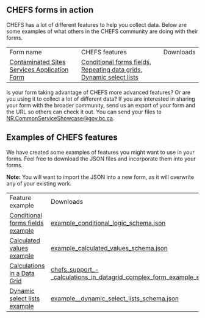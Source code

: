 ## CHEFS forms in action

<p>CHEFS has a lot of different features to help you collect data. Below are some examples of what others in the CHEFS community are doing with their forms. </p>


<table>
<tr>
<td>Form name</td>
<td>CHEFS features</td>
<td>Downloads</td>
</tr>
<tr>
<td><a href="https://chefs.nrs.gov.bc.ca/app/form/submit?f=f003bc9e-0296-4a55-aa43-d8adaf0a022d">Contaminated Sites Services Application Form</a></td>
<td>
<a href="Conditional-forms-fields">Conditional forms fields</a>, <a href="Repeating-Data-Grids">Repeating data grids</a>, <a href="Dynamic-Select-Lists">Dynamic select lists</a>
</td>
<td>&nbsp;</td>
</tr>
</table>

<p>Is your form taking advantage of CHEFS more advanced features? Or are you using it to collect a lot of different data? If you are interested in sharing your form with the broader community, send us an export of your form and the URL so others can check it out. You can send your files to <a href="mailto:"NR.CommonServiceShowcase@gov.bc.ca">NR.CommonServiceShowcase@gov.bc.ca</a>.</p>

## Examples of CHEFS features

We have created some examples of features you might want to use in your forms. Feel free to download the JSON files and incorporate them into your forms.
 
**Note:** You will want to import the JSON into a new form, as it will overwrite any of your existing work.

<table>
<tr>
<td>Feature example</td>
<td>Downloads</td>
</tr>
<tr>
<td><a href="https://chefs.nrs.gov.bc.ca/app/form/submit?f=9bc36ebf-c6c3-4f5a-9a8d-ea9e8acb0ded">Conditional forms fields example</a></td>
<td>
<a href="https://github.com/bcgov/common-hosted-form-service/wiki/examples/example_conditional_logic_schema.json">example_conditional_logic_schema.json</a>
</td>
</tr>

<tr>
<td><a href="https://chefs.nrs.gov.bc.ca/app/form/submit?f=858a4aba-7e7b-4019-80c1-78a414ee5129">Calculated values example</a></td>
<td>
<a href="https://github.com/bcgov/common-hosted-form-service/wiki/examples/example__calculated_values_schema.json">example_calculated_values_schema.json</a>
</td>
</tr>


<tr>
<td><a href="https://chefs.nrs.gov.bc.ca/app/form/submit?f=66c7918f-aa60-4095-8dfb-36b3002b4d47">Calculations in a Data Grid</a></td>
<td>
<a href="https://github.com/bcgov/common-hosted-form-service/wiki/examples/chefs_support_-_calculations_in_datagrid_complex_form_example_schema.json">chefs_support_-_calculations_in_datagrid_complex_form_example_schema.json</a>
</td>
</tr>



<tr>
<td><a href="https://chefs.nrs.gov.bc.ca/app/form/submit?f=4ee726e0-f7a7-49a1-8454-7325d2593a7d">Dynamic select lists example</a></td>
<td>
<a href="https://github.com/bcgov/common-hosted-form-service/wiki/examples/example__dynamic_select_lists_schema.json">example__dynamic_select_lists_schema.json</a>
</td>
</tr>

</table>

